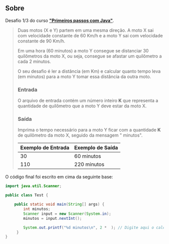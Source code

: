 ## Sobre

Desafio 1/3 do curso **["Primeiros passos com Java"](../)**.

> Duas motos (X e Y) partem em uma mesma direção. A moto X sai com velocidade constante de 60 Km/h e a moto Y sai com velocidade constante de 90 Km/h.
>
> Em uma hora (60 minutos) a moto Y consegue se distanciar 30 quilômetros da moto X, ou seja, consegue se afastar um quilômetro a cada 2 minutos.
>
> O seu desafio é ler a distância (em Km) e calcular quanto tempo leva (em minutos) para a moto Y tomar essa distância da outra moto.
>
> ### Entrada
>
> O arquivo de entrada contém um número inteiro **K** que representa a quantidade de quilômetro que a moto Y deve estar da moto X.
>
> ### Saída
>
> Imprima o tempo necessário para a moto Y ficar com a quantidade **K** de quilômetro da moto X, seguido da mensagem " minutos".
>
> | Exemplo de Entrada | Exemplo de Saída |
> | ------------------ | ---------------- |
> | 30                 | 60 minutos       |
> | 110                | 220 minutos      |
>
> 

O código final foi escrito em cima da seguinte base:

```java
import java.util.Scanner;

public class Test {

	public static void main(String[] args) {
    	int minutos;
    	Scanner input = new Scanner(System.in);
    	minutos = input.nextInt();

    	System.out.printf("%d minutos\n", 2 *  ); // Digite aqui o calculo dos minutos
     }  
}
```